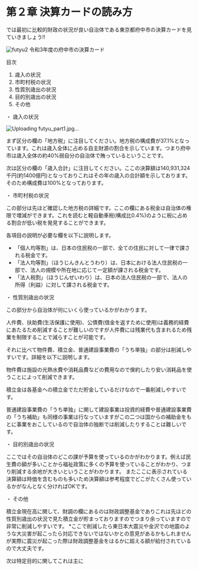 # 第２章 決算カードの読み方


では最初に比較的財政の状況が良い自治体である東京都府中市の決算カードを見ていきましょう!!

![futyu2](https://github.com/user-attachments/assets/da8eeb52-2983-4bfe-bba0-7627a5cf266b)
令和3年度の府中市の決算カード

目次
1. 歳入の状況
2. 市町村税の状況
3. 性質別歳出の状況
4. 目的別歳出の状況
5. その他




・ 歳入の状況

![Uploading futyu_part1.jpg…]()


まず区分の欄の「地方税」に注目してください。地方税の構成費が37.1%となっています。これは歳入全体に占める自主財源の割合を示しています。つまり府中市は歳入全体の約40%弱自分の自治体で賄っているということです。


次は区分の欄の「歳入合計」に注目してください。ここの決算額は140,931,324千円(約1400億円)となっておりこれはその年の歳入の合計額を示しております。そのため構成費は100%となっております。


・ 市町村税の状況

この部分は先ほど確認した地方税の詳細です。ここの欄にある税金は自治体の権限で増減ができます。これを読むと軽自動車税(構成比0.4%)のように税に占める割合が低い税を発見することができます。

各項目の説明が必要な欄を以下に説明します。
- 「個人均等割」は、日本の住民税の一部で、全ての住民に対して一律で課される税金です。
- 「法人均等割」（ほうじんきんとうわり）は、日本における法人住民税の一部で、法人の規模や所在地に応じて一定額が課される税金です。
- 「法人税割」（ほうじんぜいわり）は、日本の法人住民税の一部で、法人の所得（利益）に対して課される税金です。


・ 性質別歳出の状況

この部分から自治体が何にいくら使っているかがわかります。

人件費、扶助費(生活保護に使用)、公債費(借金を返すために使用)は義務的経費にあたるため削減することが難しいのですが人件費には残業代も含まれるため残業を制限することで減らすことが可能です。


それに比べて物件費、積立金、普通建設事業費の「うち単独」の部分は削減しやすいです。詳細を以下に説明します。

物件費は施設の光熱水費や消耗品費などの費用なので倹約したり安い消耗品を使うことによって削減できます。

積立金は各基金への積立金でただ貯金しているだけなので一番削減しやすいです。

普通建設事業費の「うち単独」に関して建設事業は投資的経費や普通建設事業費の「うち補助」も同様の事業は行なっていますがこの二つは国からの補助金をもとに事業をおこしているので自治体の独断では削減したりすることは難しいです。


・ 目的別歳出の状況

ここではその自治体のどこの課が予算を使っているのかがわかります。例えば民生費の額が多いことから福祉政策に多くの予算を使っていることがわかり、つまり削減する余地が大きいということがわかります。
またここに表示されている決算額は時価を含むものも多いため決算額は参考程度でどこがたくさん使っているかがなんとなく分ければOKです。


・ その他

積立金現在高に関して、財調の欄にあるのは財政調整基金でありこれは先ほどの性質別歳出の状況で見た積立金が貯まっておりますのでつまり余っていますので非常に削減しやすいです。
*ここで削減したら東日本大震災や金沢での地震のような大災害が起こったら対応できないではないかとの意見があるかもしれませんが実際に震災が起こった際は財政調整基金をはるかに超える額が給付されているので大丈夫です。


次は特定目的に関してこれは主に
